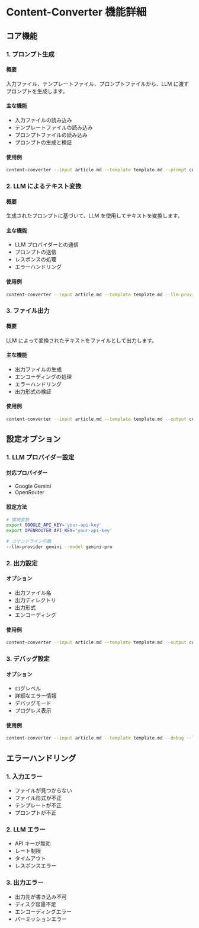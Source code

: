 # Content-Converter 機能詳細

## コア機能

### 1. プロンプト生成

#### 概要

入力ファイル、テンプレートファイル、プロンプトファイルから、LLM に渡すプロンプトを生成します。

#### 主な機能

- 入力ファイルの読み込み
- テンプレートファイルの読み込み
- プロンプトファイルの読み込み
- プロンプトの生成と検証

#### 使用例

```bash
content-converter --input article.md --template template.md --prompt custom_prompt.txt
```

### 2. LLM によるテキスト変換

#### 概要

生成されたプロンプトに基づいて、LLM を使用してテキストを変換します。

#### 主な機能

- LLM プロバイダーとの通信
- プロンプトの送信
- レスポンスの処理
- エラーハンドリング

#### 使用例

```bash
content-converter --input article.md --template template.md --llm-provider gemini --model gemini-pro
```

### 3. ファイル出力

#### 概要

LLM によって変換されたテキストをファイルとして出力します。

#### 主な機能

- 出力ファイルの生成
- エンコーディングの処理
- エラーハンドリング
- 出力形式の検証

#### 使用例

```bash
content-converter --input article.md --template template.md --output converted.md --encoding utf-8
```

## 設定オプション

### 1. LLM プロバイダー設定

#### 対応プロバイダー

- Google Gemini
- OpenRouter

#### 設定方法

```bash
# 環境変数
export GOOGLE_API_KEY='your-api-key'
export OPENROUTER_API_KEY='your-api-key'

# コマンドライン引数
--llm-provider gemini --model gemini-pro
```

### 2. 出力設定

#### オプション

- 出力ファイル名
- 出力ディレクトリ
- 出力形式
- エンコーディング

#### 使用例

```bash
content-converter --input article.md --template template.md --output converted.md --encoding utf-8
```

### 3. デバッグ設定

#### オプション

- ログレベル
- 詳細なエラー情報
- デバッグモード
- プログレス表示

#### 使用例

```bash
content-converter --input article.md --template template.md --debug --log-level DEBUG
```

## エラーハンドリング

### 1. 入力エラー

- ファイルが見つからない
- ファイル形式が不正
- テンプレートが不正
- プロンプトが不正

### 2. LLM エラー

- API キーが無効
- レート制限
- タイムアウト
- レスポンスエラー

### 3. 出力エラー

- 出力先が書き込み不可
- ディスク容量不足
- エンコーディングエラー
- パーミッションエラー
